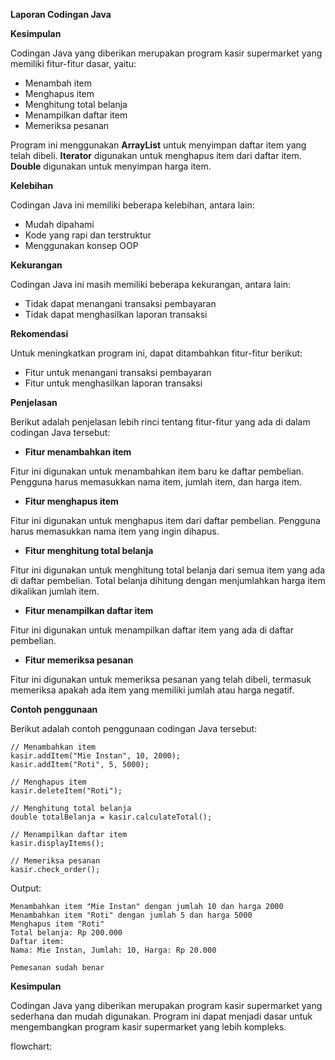 **Laporan Codingan Java**
<img scr="Screenshot (787)-1">

**Kesimpulan**

Codingan Java yang diberikan merupakan program kasir supermarket yang memiliki fitur-fitur dasar, yaitu:

* Menambah item
* Menghapus item
* Menghitung total belanja
* Menampilkan daftar item
* Memeriksa pesanan

Program ini menggunakan **ArrayList** untuk menyimpan daftar item yang telah dibeli. **Iterator** digunakan untuk menghapus item dari daftar item. **Double** digunakan untuk menyimpan harga item.

**Kelebihan**

Codingan Java ini memiliki beberapa kelebihan, antara lain:

* Mudah dipahami
* Kode yang rapi dan terstruktur
* Menggunakan konsep OOP

**Kekurangan**

Codingan Java ini masih memiliki beberapa kekurangan, antara lain:

* Tidak dapat menangani transaksi pembayaran
* Tidak dapat menghasilkan laporan transaksi

**Rekomendasi**

Untuk meningkatkan program ini, dapat ditambahkan fitur-fitur berikut:

* Fitur untuk menangani transaksi pembayaran
* Fitur untuk menghasilkan laporan transaksi

**Penjelasan**

Berikut adalah penjelasan lebih rinci tentang fitur-fitur yang ada di dalam codingan Java tersebut:

* **Fitur menambahkan item**

Fitur ini digunakan untuk menambahkan item baru ke daftar pembelian. Pengguna harus memasukkan nama item, jumlah item, dan harga item.

* **Fitur menghapus item**

Fitur ini digunakan untuk menghapus item dari daftar pembelian. Pengguna harus memasukkan nama item yang ingin dihapus.

* **Fitur menghitung total belanja**

Fitur ini digunakan untuk menghitung total belanja dari semua item yang ada di daftar pembelian. Total belanja dihitung dengan menjumlahkan harga item dikalikan jumlah item.

* **Fitur menampilkan daftar item**

Fitur ini digunakan untuk menampilkan daftar item yang ada di daftar pembelian.

* **Fitur memeriksa pesanan**

Fitur ini digunakan untuk memeriksa pesanan yang telah dibeli, termasuk memeriksa apakah ada item yang memiliki jumlah atau harga negatif.

**Contoh penggunaan**

Berikut adalah contoh penggunaan codingan Java tersebut:

```
// Menambahkan item
kasir.addItem("Mie Instan", 10, 2000);
kasir.addItem("Roti", 5, 5000);

// Menghapus item
kasir.deleteItem("Roti");

// Menghitung total belanja
double totalBelanja = kasir.calculateTotal();

// Menampilkan daftar item
kasir.displayItems();

// Memeriksa pesanan
kasir.check_order();
```

Output:

```
Menambahkan item "Mie Instan" dengan jumlah 10 dan harga 2000
Menambahkan item "Roti" dengan jumlah 5 dan harga 5000
Menghapus item "Roti"
Total belanja: Rp 200.000
Daftar item:
Nama: Mie Instan, Jumlah: 10, Harga: Rp 20.000

Pemesanan sudah benar
```

**Kesimpulan**

Codingan Java yang diberikan merupakan program kasir supermarket yang sederhana dan mudah digunakan. Program ini dapat menjadi dasar untuk mengembangkan program kasir supermarket yang lebih kompleks.


flowchart:
<img scr="Screenshot (788)">
